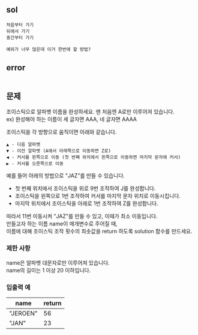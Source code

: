## sol
```
처음부터 가기
뒤에서 가기
중간부터 가기

예외가 너무 많은데 이거 한번에 할 방법?
```
## error
```
```
## 문제
조이스틱으로 알파벳 이름을 완성하세요. 맨 처음엔 A로만 이루어져 있습니다.  
ex) 완성해야 하는 이름이 세 글자면 AAA, 네 글자면 AAAA  
  
조이스틱을 각 방향으로 움직이면 아래와 같습니다.  
```
▲ - 다음 알파벳  
▼ - 이전 알파벳 (A에서 아래쪽으로 이동하면 Z로)  
◀ - 커서를 왼쪽으로 이동 (첫 번째 위치에서 왼쪽으로 이동하면 마지막 문자에 커서)  
▶ - 커서를 오른쪽으로 이동  
```
예를 들어 아래의 방법으로 "JAZ"를 만들 수 있습니다.  

- 첫 번째 위치에서 조이스틱을 위로 9번 조작하여 J를 완성합니다.  
- 조이스틱을 왼쪽으로 1번 조작하여 커서를 마지막 문자 위치로 이동시킵니다.  
- 마지막 위치에서 조이스틱을 아래로 1번 조작하여 Z를 완성합니다.  
  
따라서 11번 이동시켜 "JAZ"를 만들 수 있고, 이때가 최소 이동입니다.  
만들고자 하는 이름 name이 매개변수로 주어질 때,  
이름에 대해 조이스틱 조작 횟수의 최솟값을 return 하도록 solution 함수를 만드세요.  
  
### 제한 사항  
name은 알파벳 대문자로만 이루어져 있습니다.  
name의 길이는 1 이상 20 이하입니다.  
  
    
### 입출력 예  
| name     | return |
| -------- | ------ |
| "JEROEN" | 56     |
| "JAN"    | 23     |